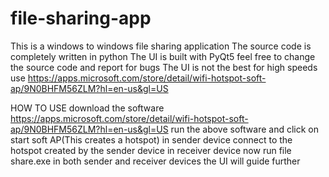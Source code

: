 # file-sharing-app

This is a windows to windows file sharing application 
The source code is completely written in python
The UI is built with PyQt5
feel free to change the source code and report for bugs
The UI is not the best
for high speeds use https://apps.microsoft.com/store/detail/wifi-hotspot-soft-ap/9N0BHFM56ZLM?hl=en-us&gl=US 


HOW TO USE
download the software https://apps.microsoft.com/store/detail/wifi-hotspot-soft-ap/9N0BHFM56ZLM?hl=en-us&gl=US
run the above software and click on start soft AP(This creates a hotspot) in sender device 
connect to the hotspot created by the sender device in receiver device
now run file share.exe in both sender and receiver devices the UI will guide further 
